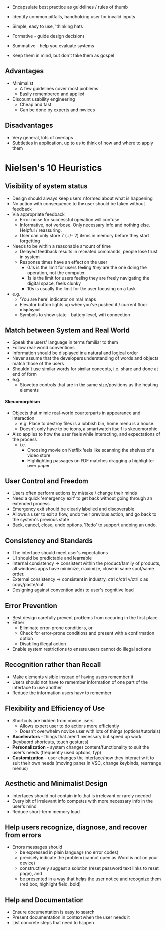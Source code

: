 - Encapsulate best practice as guidelines / rules of thumb
- Identify common pitfalls, handholding user for invalid inputs
- Simple, easy to use, 'thinking hats'

- Formative - guide design decisions
- Summative - help you evaluate systems

- Keep them in mind, but don't take them as gospel

## Advantages
- Minimalist
	- A few guidelines cover most problems
	- Easily remembered and applied
- Discount usability engineering
	- Cheap and fast
	- Can be done by experts and novices

## Disadvantages
- Very general, lots of overlaps
- Subtleties in application, up to us to think of how and where to apply them
# Nielsen's 10 Heuristics
## Visibility of system status
- Design should always keep users informed about what is happening
- No action with consequence to the user should be taken without feedback
- Via appropriate feedback
	- Error noise for successful operation will confuse
	- Informative, not verbose. Only necessary info and nothing else. Helpful / reassuring.
	- User can only store 7 (+/- 2) items in memory before they start forgetting
- Needs to be within a reasonable amount of time
	- Delayed feedback results in repeated commands, people lose trust in system
	- Response times have an effect on the user
		- 0.1s is the limit for users feeling *they* are the one doing the operation, not the computer
		- 1s is the limit for users feeling they are freely navigating the digital space, feels clunky
		- 10s is usually the limit for the user focusing on a task 
- e.g. 
	- 'You are here' indicator on mall maps
	- Elevator button lights up when you've pushed it / current floor displayed
	- Symbols to show state - battery level, wifi connection
## Match between System and Real World
- Speak the users' language in terms familiar to them
- Follow real-world conventions
- Information should be displayed in a natural and logical order
- Never assume that the developers understanding of words and objects match those of the users
- Shouldn't use similar words for similar concepts, i.e. share and done at end of form
- e.g.
	- Stovetop controls that are in the same size/positions as the heating elements
#### Skeuomorphism
- Objects that mimic real-world counterparts in appearance and interaction
	- e.g. Place to destroy files is a rubbish bin, home menu is a house.
	- Doesn't only have to be icons, a smartwatch itself is skeuomorphic.
- Also applies to how the user feels while interacting, and expectations of the process
	- i.e.
		- Choosing movie on Netflix feels like scanning the shelves of a video store
		- Highlighting passages on PDF matches dragging a highlighter over paper 
## User Control and Freedom
- Users often perform actions by mistake / change their minds
- Need a quick 'emergency exit' to get back without going through an extended process
- Emergency exit should be clearly labelled and discoverable
- Allows a user to exit a flow, undo their previous action, and go back to the system's previous state
- Back, cancel, close, undo options. 'Redo' to support undoing an undo. 
## Consistency and Standards
- The interface should meet user's expectations
- UI should be predictable and learnable
- Internal consistency -> consistent within the product/family of products, all windows apps have minimize, maximize, close in same spot/same order.
- External consistency -> consistent in industry, ctrl c/ctrl v/ctrl x as copy/paste/cut
- Designing against convention adds to user's cognitive load
## Error Prevention
- Best design carefully prevent problems from occuring in the first place
- Either
	- Eliminate error-prone conditions, or
	- Check for error-prone conditions and present with a confirmation option
	- Disabling illegal action
- Enable system restrictions to ensure users cannot do illegal actions
## Recognition rather than Recall
- Make elements visible instead of having users remember it
- Users should not have to remember information of one part of the interface to use another
- Reduce the information users have to remember
## Flexibility and Efficiency of Use
- Shortcuts are hidden from novice users
	- Allows expert user to do actions more efficiently
	- Doesn't overwhelm novice user with lots of things (options/tutorials)
- **Accelerators** - things that aren't necessary but speed up work (keybaord shortcuts, touch gestures)
- **Personalization** - system changes content/functionality to suit the user's needs (frequently used options, fyp)
- **Customization** - user changes the interface/how they interact w it to suit their own needs (moving panes in VSC, change keybinds, rearrange menus)
## Aesthetic and Minimalist Design
- Interfaces should not contain info that is irrelevant or rarely needed
- Every bit of irrelevant info competes with more necessary info in the user's mind
- Reduce short-term memory load
## Help users recognize, diagnose, and recover from errors
- Errors messages should
	- be expressed in plain language (no error codes)
	- precisely indicate the problem (cannot open as Word is not on your device)
	- constructively suggest a solution (reset password text links to reset page), and
	- be presented in a way that helps the user notice and recognize them (red box, highlight field, bold)
## Help and Documentation
- Ensure documentation is easy to search
- Present documentation in context when the user needs it
- List concrete steps that need to happen